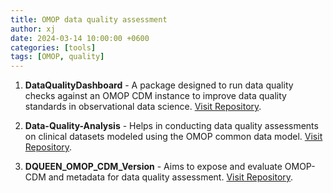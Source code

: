 ```yaml
---
title: OMOP data quality assessment
author: xj
date: 2024-03-14 10:00:00 +0600
categories: [tools]
tags: [OMOP, quality]
---
```



1. **DataQualityDashboard** - A package designed to run data quality checks against an OMOP CDM instance to improve data quality standards in observational data science. [Visit Repository](https://github.com/OHDSI/DataQualityDashboard).

2. **Data-Quality-Analysis** - Helps in conducting data quality assessments on clinical datasets modeled using the OMOP common data model. [Visit Repository](https://github.com/PEDSnet/Data-Quality-Analysis).

3. **DQUEEN_OMOP_CDM_Version** - Aims to expose and evaluate OMOP-CDM and metadata for data quality assessment. [Visit Repository](https://github.com/ABMI/DQUEEN_OMOP_CDM_Version).



